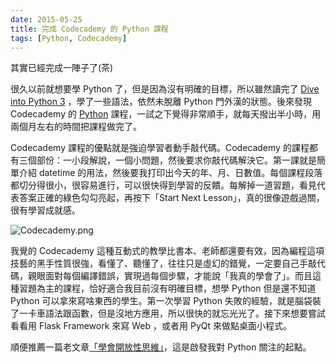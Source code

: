 ```yaml
---
date: 2015-05-25
title: 完成 Codecademy 的 Python 課程
tags: [Python, Codecademy]
---
```

其實已經完成一陣子了(茶)

很久以前就想要學 Python 了，但是因為沒有明確的目標，所以雖然讀完了 [Dive into Python 3][1] ，學了一些語法，依然未脫離 Python 門外漢的狀態。後來發現 Codecademy 的 [Python][2] 課程，一試之下覺得非常順手，就每天撥出半小時，用兩個月左右的時間把課程做完了。

Codecademy 課程的優點就是強迫學習者動手敲代碼。Codecademy 的課程都有三個部份：一小段解說，一個小問題，然後要求你敲代碼解決它。第一課就是簡單介紹 datetime 的用法，然後要我打印出今天的年、月、日數值。每個課程段落都切分得很小，很容易進行，可以很快得到學習的反饋。每解掉一道習題，看見代表答案正確的綠色勾勾亮起，再按下「Start Next Lesson」，真的很像遊戲過關，很有學習成就感。

![Codecademy.png](/img/Codecademy.png)

我覺的 Codecademy 這種互動式的教學比書本、老師都還要有效，因為編程這項技藝的黑手性質很強，看懂了、聽懂了，往往只是虛幻的錯覺，一定要自己手敲代碼，親眼面對每個編譯錯誤，實現過每個步驟，才能說「我真的學會了」。而且這種習題為主的課程，恰好適合我目前沒有明確目標，想學 Python 但是還不知道 Python 可以拿來寫啥東西的學生。第一次學習 Python 失敗的經驗，就是腦袋裝了一卡車語法跟函數，但是沒地方應用，所以很快的就忘光光了。接下來想要嘗試看看用 Flask Framework 來寫 Web ，或者用 PyQt 來做點桌面小程式。

順便推薦一篇老文章[「學會開放性思維」][0]，這是啟發我對 Python 關注的起點。

[0]: http://forum.2025.tw/archiver/?tid-324.html
[1]: http://www.diveintopython3.net/
[2]: http://www.codecademy.com/en/tracks/python
